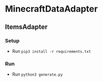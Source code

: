 # MinecraftDataAdapter
## ItemsAdapter

### Setup
- Run `pip3 install -r requirements.txt`

### Run
- Run `python3 generate.py`